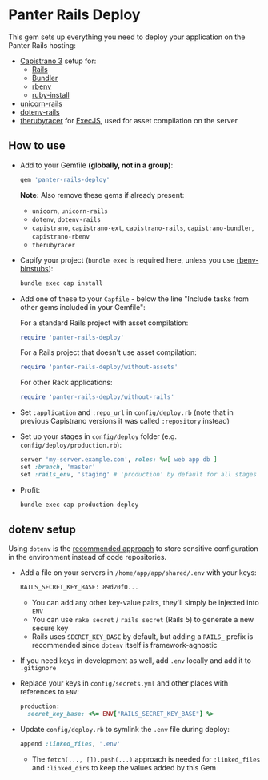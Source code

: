 # Panter Rails Deploy

This gem sets up everything you need to deploy your application on the Panter Rails hosting:

- [Capistrano 3](https://github.com/capistrano/capistrano) setup for:
  - [Rails](https://github.com/capistrano/rails)
  - [Bundler](https://github.com/capistrano/bundler)
  - [rbenv](https://github.com/capistrano/rbenv)
  - [ruby-install](https://github.com/capistrano-plugins/capistrano-rbenv-install)
- [unicorn-rails](https://github.com/samuelkadolph/unicorn-rails)
- [dotenv-rails](https://github.com/bkeepers/dotenv)
- [therubyracer](https://github.com/cowboyd/therubyracer) for [ExecJS](https://github.com/rails/execjs), used for asset compilation on the server

## How to use

- Add to your Gemfile **(globally, not in a group)**:
  ```ruby
  gem 'panter-rails-deploy'
  ```

  **Note:** Also remove these gems if already present:
  - `unicorn`, `unicorn-rails`
  - `dotenv`, `dotenv-rails`
  - `capistrano`, `capistrano-ext`, `capistrano-rails`, `capistrano-bundler`, `capistrano-rbenv`
  - `therubyracer`

- Capify your project (`bundle exec` is required here, unless you use [rbenv-binstubs](https://github.com/ianheggie/rbenv-binstubs)):
  ```sh
  bundle exec cap install
  ```

- Add one of these to your `Capfile` - below the line "Include tasks from other gems included in your Gemfile":
  
  For a standard Rails project with asset compilation:

  ```ruby
  require 'panter-rails-deploy'
  ```

  For a Rails project that doesn't use asset compilation:

  ```ruby
  require 'panter-rails-deploy/without-assets'
  ```

  For other Rack applications:
  
  ```ruby
  require 'panter-rails-deploy/without-rails'
  ```

- Set `:application` and `:repo_url` in `config/deploy.rb` (note that in previous Capistrano versions it was called `:repository` instead)

- Set up your stages in `config/deploy` folder (e.g. `config/deploy/production.rb`):
  ```ruby
  server 'my-server.example.com', roles: %w[ web app db ]
  set :branch, 'master'
  set :rails_env, 'staging' # 'production' by default for all stages
  ```

- Profit:
  ```sh
  bundle exec cap production deploy
  ```

## dotenv setup

Using `dotenv` is the [recommended approach](http://12factor.net/config) to store sensitive configuration in the environment instead of code repositories.

- Add a file on your servers in `/home/app/app/shared/.env` with your keys:
  ```sh
  RAILS_SECRET_KEY_BASE: 89d20f0...
  ```
  
  - You can add any other key-value pairs, they'll simply be injected into `ENV`
  - You can use `rake secret` / `rails secret` (Rails 5) to generate a new secure key
  - Rails uses `SECRET_KEY_BASE` by default, but adding a `RAILS_` prefix is recommended since `dotenv` itself is framework-agnostic

- If you need keys in development as well, add `.env` locally and add it to `.gitignore`

- Replace your keys in `config/secrets.yml` and other places with references to `ENV`:
  ```ruby
  production:
    secret_key_base: <%= ENV["RAILS_SECRET_KEY_BASE"] %>
  ```

- Update `config/deploy.rb` to symlink the `.env` file during deploy:
  ```ruby
  append :linked_files, '.env'
  ```

  - The `fetch(..., []).push(...)` approach is needed for `:linked_files` and `:linked_dirs` to keep the values added by this Gem
